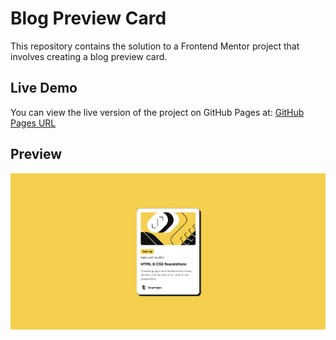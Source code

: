 # Blog Preview Card
This repository contains the solution to a Frontend Mentor project that involves creating a blog preview card.

## Live Demo
You can view the live version of the project on GitHub Pages at: <a href="https://chrismaldona2-fm-solutions.github.io/blog-preview-card/" target="_blank">GitHub Pages URL</a>

## Preview
![Blog Preview Card Screenshot](preview.jpg)
